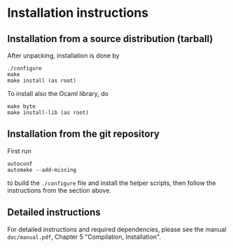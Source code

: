 Installation instructions
=========================


Installation from a source distribution (tarball)
-------------------------------------------------

After unpacking, installation is done by

    ./configure
    make
    make install (as root)

To install also the Ocaml library, do

    make byte
    make install-lib (as root)


Installation from the git repository
------------------------------------

First run

    autoconf
    automake --add-missing

to build the `./configure` file and install the helper scripts, then follow
the instructions from the section above.


Detailed instructions
---------------------

For detailed instructions and required dependencies, please see
the manual `doc/manual.pdf`, Chapter 5 "Compilation, Installation".
